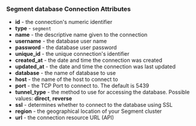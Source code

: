 ### Segment database Connection Attributes

* **id** - the connection's numeric identifier
* **type** - `segment`
* **name** - the descriptive name given to the connection
* **username** - the database user name
* **password** - the database user password
* **unique_id** - the unique connection's identifier
* **created_at** - the date and time the connection was created
* **updated_at** - the date and time the connection was last updated
* **database** - the name of database to use
* **host** - the name of the host to connect to
* **port** - the TCP Port to connect to. The default is 5439
* **tunnel_type** - the method to use for accessing the database. Possible values: **direct**, **reverse**
* **ssl** - determines whether to connect to the database using SSL
* **region** - the geographical location of your Segment cluster
* **url** - the connection resource URL (API)
